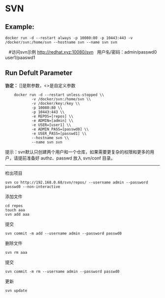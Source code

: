 SVN
===

## Example:

    docker run -d --restart always -p 10080:80 -p 10443:443 -v /docker/svn:/home/svn --hostname svn --name svn svn

    #访问svn示例 http://redhat.xyz:10080/svn   用户名/密码：admin/passwd0  user1/paaswd1

## Run Defult Parameter
**协定：** []是默参数，<>是自定义参数

        docker run -d --restart unless-stopped \\
				-v /docker/svn:/home/svn \\
				-v /docker/key:/key \\
				-p 10080:80 \\
				-p 10443:443 \\
				-e REPOS=[repos] \\
				-e ADMIN=[admin] \\
				-e USER=[user1] \\
				-e ADMIN_PASS=[passwd0] \\
				-e USER_PASS=[passwd1] \\
				--hostname svn \\
				--name svn svn

提示：svn默认只创建两个用户和一个仓库，如果需要更复杂的权限和更多的用户，请提前准备好 authz、passwd 放入 svn/conf 目录。


****

检出项目

    svn co http://192.168.0.68/svn/repos/ --username admin --password passwd0 --non-interactive

添加文件

    cd repos
    touch aaa
    svn add aaa

提交

    svn commit -m add --username admin --password passwd0

删除文件

    svn rm aaa

提交

    svn commit -m rm --username admin --password passwd0

更新

    svn update

